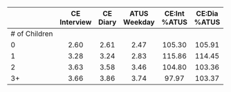 
|                      | CE<br>Interview |  CE<br>Diary | ATUS<br>Weekday | CE:Int<br>%ATUS | CE:Dia<br>%ATUS |
| -------------------- | :----------: | :----------: | :----------: | :----------: | :----------: |
| # of Children        |              |              |              |              |              |
| 0                    |         2.60 |         2.61 |         2.47 |       105.30 |       105.91 |
| 1                    |         3.28 |         3.24 |         2.83 |       115.86 |       114.45 |
| 2                    |         3.63 |         3.58 |         3.46 |       104.80 |       103.36 |
| 3+                   |         3.66 |         3.86 |         3.74 |        97.97 |       103.37 |

